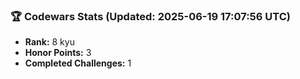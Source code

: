 ### 🏆 Codewars Stats (Updated: 2025-06-19 17:07:56 UTC)

- **Rank:** 8 kyu
- **Honor Points:** 3
- **Completed Challenges:** 1

